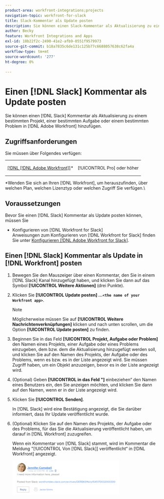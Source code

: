 ```yaml
---
product-area: workfront-integrations;projects
navigation-topic: workfront-for-slack
title: Slack-Kommentar als Update posten
description: Sie können einen Slack-Kommentar als Aktualisierung zu einem bestimmten Projekt, einer bestimmten Aufgabe oder einem bestimmten Problem in Adobe Workfront hinzufügen.
author: Becky
feature: Workfront Integrations and Apps
exl-id: 18b22f2c-2490-41e2-afb9-0551f9579973
source-git-commit: b18a7835c6de131c125b77c6688057638c62fa4a
workflow-type: tm+mt
source-wordcount: '277'
ht-degree: 0%

---
```


# Einen [!DNL Slack] Kommentar als Update posten

Sie können einen [!DNL Slack] Kommentar als Aktualisierung zu einem bestimmten Projekt, einer bestimmten Aufgabe oder einem bestimmten Problem in [!DNL Adobe Workfront] hinzufügen.

## Zugriffsanforderungen

Sie müssen über Folgendes verfügen:

<table style="table-layout:auto"> 
 <col> 
 </col> 
 <col> 
 </col> 
 <tbody> 
  <tr> 
   <td role="rowheader"><a href="https://business.adobe.com/products/workfront/pricing.html" target="_blank">[!DNL [!DNL Adobe Workfront]]</a>*</td> 
   <td> <p>[!UICONTROL Pro] oder höher</p> </td> 
  </tr> 
 </tbody> 
</table>

&#42;Wenden Sie sich an Ihren [!DNL Workfront], um herauszufinden, über welchen Plan, welchen Lizenztyp oder welchen Zugriff Sie verfügen.\

## Voraussetzungen

Bevor Sie einen [!DNL Slack] Kommentar als Update posten können, müssen Sie

* Konfigurieren von [!DNL Workfront for Slack]\
   Anweisungen zum Konfigurieren von [!DNL Workfront for Slack] finden Sie unter [Konfigurieren [!DNL Adobe Workfront for Slack]](../../workfront-integrations-and-apps/using-workfront-with-slack/configure-workfront-for-slack.md).

## Einen [!DNL Slack] Kommentar als Update in [!DNL Workfront] posten

1. Bewegen Sie den Mauszeiger über einen Kommentar, den Sie in einem [!DNL Slack] Kanal hinzugefügt haben, und klicken Sie dann auf das Symbol **[!UICONTROL Weitere Aktionen]** (drei Punkte).

1. Klicken Sie **[!UICONTROL Update posten] …`<the name of your Workfront app>`**.

   >[!NOTE]
   >
   >Möglicherweise müssen Sie auf **[!UICONTROL Weitere Nachrichtenverknüpfungen]** klicken und nach unten scrollen, um die Option **[!UICONTROL Update posten]** zu finden.
   >
   >
1. Beginnen Sie in das Feld **[!UICONTROL Projekt, Aufgabe oder Problem]** den Namen eines Projekts, einer Aufgabe oder eines Problems einzugeben, dem bzw. dem die Aktualisierung hinzugefügt werden soll, und klicken Sie auf den Namen des Projekts, der Aufgabe oder des Problems, wenn es bzw. es in der Liste angezeigt wird. Sie müssen Zugriff haben, um ein Objekt anzuzeigen, bevor es in der Liste angezeigt wird.
1. (Optional) Geben **[!UICONTROL in das Feld &quot;]** einbeziehen“ den Namen eines Benutzers ein, den Sie anzeigen möchten, und klicken Sie dann auf den Namen, wenn er in der Liste angezeigt wird.
1. Klicken Sie **[!UICONTROL Senden]**.

   In [!DNL Slack] wird eine Bestätigung angezeigt, die Sie darüber informiert, dass Ihr Update veröffentlicht wurde.

1. (Optional) Klicken Sie auf den Namen des Projekts, der Aufgabe oder des Problems, für das Sie die Aktualisierung veröffentlicht haben, um darauf in [!DNL Workfront] zuzugreifen.

   Wenn ein Kommentar von [!DNL Slack] stammt, wird im Kommentar die Meldung &quot;[!UICONTROL Von [!DNL Slack]] veröffentlicht“ in [!DNL Workfront] angezeigt.

   ![Update von Slack veröffentlicht](assets/slack-update-posted-from-slack-350x112.png)
